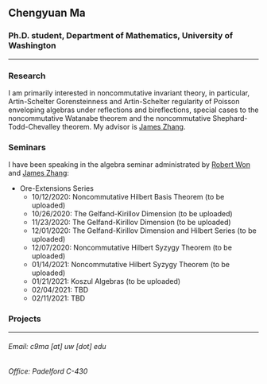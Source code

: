 ## Chengyuan Ma

### Ph.D. student, Department of Mathematics, University of Washington

---

### Research

I am primarily interested in noncommutative invariant theory, in particular, Artin-Schelter Gorensteinness and Artin-Schelter regularity of Poisson enveloping algebras under reflections and bireflections, special cases to the noncommutative Watanabe theorem and the noncommutative Shephard-Todd-Chevalley theorem. My advisor is [James Zhang](https://math.washington.edu/people/james-zhang).

### Seminars

I have been speaking in the algebra seminar administrated by [Robert Won](https://faculty.washington.edu/robwon/) and [James Zhang](https://math.washington.edu/people/james-zhang):

- Ore-Extensions Series
  - 10/12/2020: Noncommutative Hilbert Basis Theorem (to be uploaded)
  - 10/26/2020: The Gelfand-Kirillov Dimension (to be uploaded)
  - 11/23/2020: The Gelfand-Kirillov Dimension (to be uploaded)
  - 12/01/2020: The Gelfand-Kirillov Dimension and Hilbert Series (to be uploaded)
  - 12/07/2020: Noncommutative Hilbert Syzygy Theorem (to be uploaded)
  - 01/14/2021: Noncommutative Hilbert Syzygy Theorem (to be uploaded)
  - 01/21/2021: Koszul Algebras (to be uploaded)
  - 02/04/2021: TBD
  - 02/11/2021: TBD

### Projects



---

###### Email: c9ma [at] uw [dot] edu
###### Office: Padelford C-430
